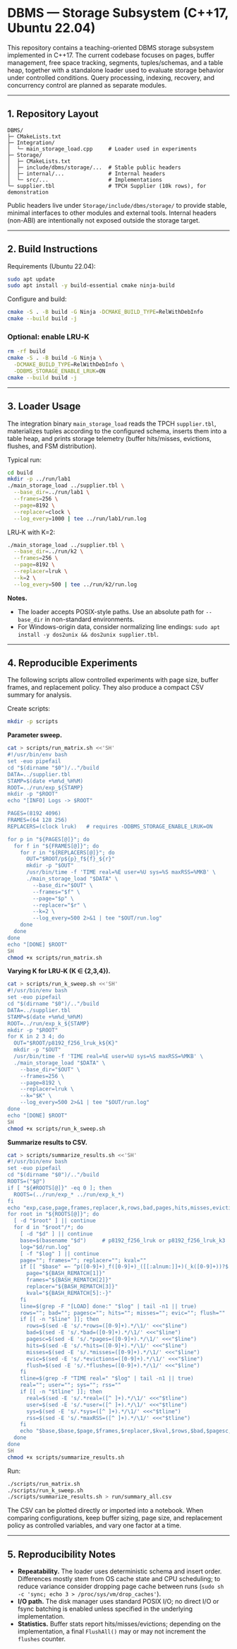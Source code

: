 # DBMS — Storage Subsystem (C++17, Ubuntu 22.04)

This repository contains a teaching-oriented DBMS storage subsystem implemented in C++17. The current codebase focuses on pages, buffer management, free space tracking, segments, tuples/schemas, and a table heap, together with a standalone loader used to evaluate storage behavior under controlled conditions. Query processing, indexing, recovery, and concurrency control are planned as separate modules.

---

## 1. Repository Layout

```
DBMS/
├─ CMakeLists.txt
├─ Integration/
│  └─ main_storage_load.cpp     # Loader used in experiments
├─ Storage/
│  ├─ CMakeLists.txt
│  ├─ include/dbms/storage/...  # Stable public headers
│  ├─ internal/...              # Internal headers
│  └─ src/...                   # Implementations
└─ supplier.tbl                 # TPCH Supplier (10k rows), for demonstration
```

Public headers live under `Storage/include/dbms/storage/` to provide stable, minimal interfaces to other modules and external tools. Internal headers (non-ABI) are intentionally not exposed outside the storage target.

---

## 2. Build Instructions

Requirements (Ubuntu 22.04):

```bash
sudo apt update
sudo apt install -y build-essential cmake ninja-build
```

Configure and build:

```bash
cmake -S . -B build -G Ninja -DCMAKE_BUILD_TYPE=RelWithDebInfo
cmake --build build -j
```

### Optional: enable LRU‑K

```bash
rm -rf build
cmake -S . -B build -G Ninja \
  -DCMAKE_BUILD_TYPE=RelWithDebInfo \
  -DDBMS_STORAGE_ENABLE_LRUK=ON
cmake --build build -j
```

---

## 3. Loader Usage

The integration binary `main_storage_load` reads the TPCH `supplier.tbl`, materializes tuples according to the configured schema, inserts them into a table heap, and prints storage telemetry (buffer hits/misses, evictions, flushes, and FSM distribution).

Typical run:

```bash
cd build
mkdir -p ../run/lab1
./main_storage_load ../supplier.tbl \
  --base_dir=../run/lab1 \
  --frames=256 \
  --page=8192 \
  --replacer=clock \
  --log_every=1000 | tee ../run/lab1/run.log
```

LRU‑K with K=2:

```bash
./main_storage_load ../supplier.tbl \
  --base_dir=../run/k2 \
  --frames=256 \
  --page=8192 \
  --replacer=lruk \
  --k=2 \
  --log_every=500 | tee ../run/k2/run.log
```

**Notes.**

- The loader accepts POSIX-style paths. Use an absolute path for `--base_dir` in non-standard environments.
- For Windows-origin data, consider normalizing line endings: `sudo apt install -y dos2unix && dos2unix supplier.tbl`.

---

## 4. Reproducible Experiments

The following scripts allow controlled experiments with page size, buffer frames, and replacement policy. They also produce a compact CSV summary for analysis.

Create scripts:

```bash
mkdir -p scripts
```

**Parameter sweep.**

```bash
cat > scripts/run_matrix.sh <<'SH'
#!/usr/bin/env bash
set -euo pipefail
cd "$(dirname "$0")/.."/build
DATA=../supplier.tbl
STAMP=$(date +%m%d_%H%M)
ROOT=../run/exp_${STAMP}
mkdir -p "$ROOT"
echo "[INFO] Logs -> $ROOT"

PAGES=(8192 4096)
FRAMES=(64 128 256)
REPLACERS=(clock lruk)   # requires -DDBMS_STORAGE_ENABLE_LRUK=ON

for p in "${PAGES[@]}"; do
  for f in "${FRAMES[@]}"; do
    for r in "${REPLACERS[@]}"; do
      OUT="$ROOT/p${p}_f${f}_${r}"
      mkdir -p "$OUT"
      /usr/bin/time -f 'TIME real=%E user=%U sys=%S maxRSS=%MKB' \
      ./main_storage_load "$DATA" \
        --base_dir="$OUT" \
        --frames="$f" \
        --page="$p" \
        --replacer="$r" \
        --k=2 \
        --log_every=500 2>&1 | tee "$OUT/run.log"
    done
  done
done
echo "[DONE] $ROOT"
SH
chmod +x scripts/run_matrix.sh
```

**Varying K for LRU‑K (K ∈ {2,3,4}).**

```bash
cat > scripts/run_k_sweep.sh <<'SH'
#!/usr/bin/env bash
set -euo pipefail
cd "$(dirname "$0")/.."/build
DATA=../supplier.tbl
STAMP=$(date +%m%d_%H%M)
ROOT=../run/exp_k_${STAMP}
mkdir -p "$ROOT"
for K in 2 3 4; do
  OUT="$ROOT/p8192_f256_lruk_k${K}"
  mkdir -p "$OUT"
  /usr/bin/time -f 'TIME real=%E user=%U sys=%S maxRSS=%MKB' \
  ./main_storage_load "$DATA" \
    --base_dir="$OUT" \
    --frames=256 \
    --page=8192 \
    --replacer=lruk \
    --k="$K" \
    --log_every=500 2>&1 | tee "$OUT/run.log"
done
echo "[DONE] $ROOT"
SH
chmod +x scripts/run_k_sweep.sh
```

**Summarize results to CSV.**

```bash
cat > scripts/summarize_results.sh <<'SH'
#!/usr/bin/env bash
set -euo pipefail
cd "$(dirname "$0")/.."/build
ROOTS=("$@")
if [ "${#ROOTS[@]}" -eq 0 ]; then
  ROOTS=(../run/exp_* ../run/exp_k_*)
fi
echo "exp,case,page,frames,replacer,k,rows,bad,pages,hits,misses,evictions,flushes,real,user,sys,maxRSS"
for root in "${ROOTS[@]}"; do
  [ -d "$root" ] || continue
  for d in "$root"/*; do
    [ -d "$d" ] || continue
    base=$(basename "$d")     # p8192_f256_lruk or p8192_f256_lruk_k3
    log="$d/run.log"
    [ -f "$log" ] || continue
    page=""; frames=""; replacer=""; kval=""
    if [[ "$base" =~ ^p([0-9]+)_f([0-9]+)_([[:alnum:]]+)(_k([0-9]+))?$ ]]; then
      page="${BASH_REMATCH[1]}"
      frames="${BASH_REMATCH[2]}"
      replacer="${BASH_REMATCH[3]}"
      kval="${BASH_REMATCH[5]:-}"
    fi
    line=$(grep -F "[LOAD] done:" "$log" | tail -n1 || true)
    rows=""; bad=""; pagesc=""; hits=""; misses=""; evic=""; flush=""
    if [[ -n "$line" ]]; then
      rows=$(sed -E 's/.*rows=([0-9]+).*/\1/' <<<"$line")
      bad=$(sed -E 's/.*bad=([0-9]+).*/\1/' <<<"$line")
      pagesc=$(sed -E 's/.*pages=([0-9]+).*/\1/' <<<"$line")
      hits=$(sed -E 's/.*hits=([0-9]+).*/\1/' <<<"$line")
      misses=$(sed -E 's/.*misses=([0-9]+).*/\1/' <<<"$line")
      evic=$(sed -E 's/.*evictions=([0-9]+).*/\1/' <<<"$line")
      flush=$(sed -E 's/.*flushes=([0-9]+).*/\1/' <<<"$line")
    fi
    tline=$(grep -F "TIME real=" "$log" | tail -n1 || true)
    real=""; user=""; sys=""; rss=""
    if [[ -n "$tline" ]]; then
      real=$(sed -E 's/.*real=([^ ]+).*/\1/' <<<"$tline")
      user=$(sed -E 's/.*user=([^ ]+).*/\1/' <<<"$tline")
      sys=$(sed -E 's/.*sys=([^ ]+).*/\1/' <<<"$tline")
      rss=$(sed -E 's/.*maxRSS=([^ ]+).*/\1/' <<<"$tline")
    fi
    echo "$base,$base,$page,$frames,$replacer,$kval,$rows,$bad,$pagesc,$hits,$misses,$evic,$flush,$real,$user,$sys,$rss"
  done
done
SH
chmod +x scripts/summarize_results.sh
```

Run:

```bash
./scripts/run_matrix.sh
./scripts/run_k_sweep.sh
./scripts/summarize_results.sh > run/summary_all.csv
```

The CSV can be plotted directly or imported into a notebook. When comparing configurations, keep buffer sizing, page size, and replacement policy as controlled variables, and vary one factor at a time.

---

## 5. Reproducibility Notes

- **Repeatability.** The loader uses deterministic schema and insert order. Differences mostly stem from OS cache state and CPU scheduling; to reduce variance consider dropping page cache between runs (`sudo sh -c 'sync; echo 3 > /proc/sys/vm/drop_caches'`).
- **I/O path.** The disk manager uses standard POSIX I/O; no direct I/O or fsync batching is enabled unless specified in the underlying implementation.
- **Statistics.** Buffer stats report hits/misses/evictions; depending on the implementation, a final `FlushAll()` may or may not increment the `flushes` counter.


